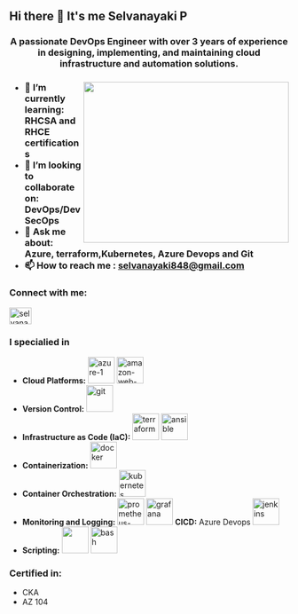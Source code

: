 ## Hi there 👋 It's me Selvanayaki P
<h3 align="center">A passionate DevOps Engineer with over 3 years of experience in designing, implementing, and maintaining cloud infrastructure and automation solutions. <h3/>
<img align="right" width="370" height="290" src="https://i.pinimg.com/originals/47/f0/34/47f0342cec72b800463bf003eac1257e.gif">

- 🌱 I’m currently learning: **RHCSA and RHCE certifications**
- 👯 I’m looking to collaborate on: **DevOps/DevSecOps**
- 💬 Ask me about: **Azure, terraform,Kubernetes, Azure Devops and Git**
- 📫 How to reach me : **selvanayaki848@gmail.com**

<h3 align="left">Connect with me:</h3>
<p align="left">
<a href="https://linkedin.com/in/selvanayaki-devops-engineeer" target="blank"><img align="center" src="https://raw.githubusercontent.com/rahuldkjain/github-profile-readme-generator/master/src/images/icons/Social/linked-in-alt.svg" alt="selvanayaki-devops-engineeer" height="30" width="40" /></a>
</p>

### I specialied in 
- **Cloud Platforms:** <img width="48" height="48" src="https://img.icons8.com/fluency/48/azure-1.png" alt="azure-1"/>  <img width="48" height="48" src="https://img.icons8.com/color/48/amazon-web-services.png" alt="amazon-web-services"/>
- **Version Control:** <img width="48" height="48" src="https://img.icons8.com/color/48/git.png" alt="git"/>
- **Infrastructure as Code (IaC):** <img width="48" height="48" src="https://img.icons8.com/color/48/terraform.png" alt="terraform"/> <img width="48" height="48" src="https://img.icons8.com/color/48/ansible.png" alt="ansible"/>
- **Containerization:** <img width="48" height="48" src="https://img.icons8.com/fluency/48/docker.png" alt="docker"/>
- **Container Orchestration:** <img width="48" height="48" src="https://img.icons8.com/color/48/kubernetes.png" alt="kubernetes"/>
- **Monitoring and Logging:** <img width="48" height="48" src="https://img.icons8.com/color/48/prometheus-app.png" alt="prometheus-app"/> <img width="48" height="48" src="https://img.icons8.com/color/48/grafana.png" alt="grafana"/>
**CICD:** Azure Devops <img width="48" height="48" src="https://img.icons8.com/color/48/jenkins.png" alt="jenkins"/>
- **Scripting:** <img height="48" width="48" src="https://img.icons8.com/color/48/000000/python.png" /> <img width="48" height="48" src="https://img.icons8.com/fluency/48/bash.png" alt="bash"/>


### Certified in:
- CKA
- AZ 104
